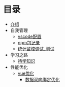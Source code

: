 # 目录

* [介绍](README.md)
* 自我管理
  * [vscode配置](./docs/selfManagement/vscode配置.md)
  * [npm包记录](./docs/selfManagement/npm包列表.md)
  * [统计监控调试_测试](./docs/selfManagement/统计_监控_调试_测试.md)
* 学习之路
  * [待学知识](./docs/learn/待学知识.md)
* 性能优化
  * [vue优化](./docs/performance/vue.md)
    * [数据双向绑定优化](./docs/performance/vue.md)
